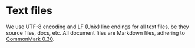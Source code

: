 # Text files

We use UTF-8 encoding and LF (Unix) line endings for all text files, be they source files, docs, etc.
All document files are Markdown files, adhering to [CommonMark 0.30](https://spec.commonmark.org/0.30).

